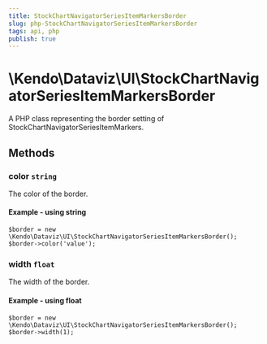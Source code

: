 ```yaml
---
title: StockChartNavigatorSeriesItemMarkersBorder
slug: php-StockChartNavigatorSeriesItemMarkersBorder
tags: api, php
publish: true
---
```


# \Kendo\Dataviz\UI\StockChartNavigatorSeriesItemMarkersBorder

A PHP class representing the border setting of StockChartNavigatorSeriesItemMarkers.


## Methods

### color `string`

The color of the border.


#### Example - using string
    $border = new \Kendo\Dataviz\UI\StockChartNavigatorSeriesItemMarkersBorder();
    $border->color('value');

### width `float`

The width of the border.


#### Example - using float
    $border = new \Kendo\Dataviz\UI\StockChartNavigatorSeriesItemMarkersBorder();
    $border->width(1);

